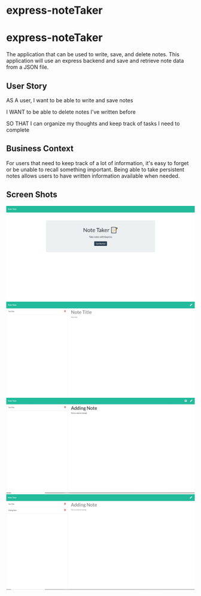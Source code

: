 # express-noteTaker
# express-noteTaker
The application that can be used to write, save, and delete notes. This application will use an express backend and save and retrieve note data from a JSON file.

## User Story

AS A user, I want to be able to write and save notes

I WANT to be able to delete notes I've written before

SO THAT I can organize my thoughts and keep track of tasks I need to complete

## Business Context

For users that need to keep track of a lot of information, it's easy to forget or be unable to recall something important. Being able to take persistent notes allows users to have written information available when needed.

## Screen Shots
![screen shot1](/Develop/screenShots/screenShot1.JPG)
![screen shot2](/Develop/screenShots/screenShot2.JPG)
![screen shot3](/Develop/screenShots/screenShot3.JPG)
![screen shot4](/Develop/screenShots/screenShot4.JPG)
